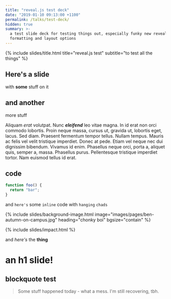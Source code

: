 ```yaml
---
title: "reveal.js test deck"
date: "2019-01-10 09:13:00 +1100"
permalink: /talks/test-deck/
hidden: true
summary: >-
  a test slide deck for testing things out, especially funky new reveal.js
  formatting and layout options
---
```


{% include slides/title.html title="reveal.js test" subtitle="to test all the things" %}

## Here's a slide

with **some** stuff on it

## and another

more stuff

Aliquam _erat_ volutpat. Nunc **_eleifend_** leo vitae magna. In id erat non orci
commodo lobortis. Proin neque massa, cursus ut, gravida ut, lobortis eget,
lacus. Sed diam. Praesent fermentum tempor tellus. Nullam tempus. Mauris ac
felis vel velit tristique imperdiet. Donec at pede. Etiam vel neque nec dui
dignissim bibendum. Vivamus id enim. Phasellus neque orci, porta a, aliquet
quis, semper a, massa. Phasellus purus. Pellentesque tristique imperdiet tortor.
Nam euismod tellus id erat.

## code

```javascript
function foo() {
  return "bar";
}
```

and `here's` some `inline` code with `hanging` `chads`

{% include slides/background-image.html image="images/pages/ben-autumn-on-campus.jpg" heading="chonky boi" bgsize="contain" %}

{% include slides/impact.html %}

and _here's_ the **thing**

# an h1 slide!

## blockquote test

> Some stuff happened today - what a mess. I'm still recovering, tbh.
